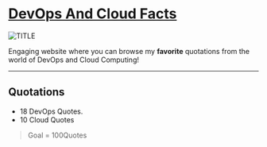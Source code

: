 # [DevOps And Cloud Facts](https://y4hya4.github.io/DevOpsAndCloudFacts/)


<img class="img" src="V4.png" alt="TITLE">

Engaging website where you can browse my **favorite** quotations from the world of DevOps and Cloud Computing!

---

## Quotations
- 18 DevOps Quotes.
- 10 Cloud Quotes
> Goal = 100Quotes




            
